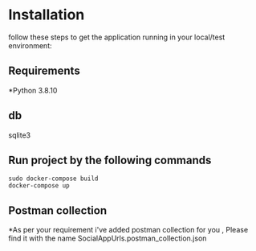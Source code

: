 # Installation #

follow these steps to get the application running  in your local/test environment:

## Requirements ##
*Python 3.8.10

## db 
sqlite3

## Run project by the following commands ##
```
sudo docker-compose build
docker-compose up
``` 

## Postman collection ##

*As per your requirement i've added postman collection for you , Please find it with the name SocialAppUrls.postman_collection.json